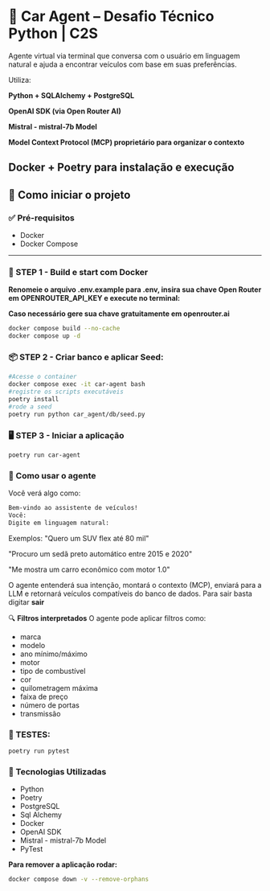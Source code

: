 # 🚗 Car Agent – Desafio Técnico Python | C2S
Agente virtual via terminal que conversa com o usuário em linguagem natural e ajuda a encontrar veículos com base em suas preferências.

Utiliza:

**Python + SQLAlchemy + PostgreSQL**

**OpenAI SDK (via Open Router AI)**

**Mistral - mistral-7b Model**

**Model Context Protocol (MCP) proprietário para organizar o contexto**

**Docker + Poetry para instalação e execução**
---

## 🚀 Como iniciar o projeto

### ✅ Pré-requisitos
- Docker
- Docker Compose

---

### 🧱 STEP 1 - Build e start com Docker

**Renomeie o arquivo .env.example para .env, insira sua chave Open Router em OPENROUTER_API_KEY e execute no terminal:**

**Caso necessário gere sua chave gratuitamente em openrouter.ai**

```bash
docker compose build --no-cache
docker compose up -d
```


### 📦 STEP 2 - Criar banco e aplicar Seed:

```bash
#Acesse o container
docker compose exec -it car-agent bash
#registre os scripts executáveis
poetry install
#rode a seed
poetry run python car_agent/db/seed.py
```

### 🖥️ STEP 3 - Iniciar a aplicação

```bash
poetry run car-agent
```

### 🤖 Como usar o agente

Você verá algo como:

```bash
Bem-vindo ao assistente de veículos!
Você:
Digite em linguagem natural:
```

Exemplos:
"Quero um SUV flex até 80 mil"

"Procuro um sedã preto automático entre 2015 e 2020"

"Me mostra um carro econômico com motor 1.0"

O agente entenderá sua intenção, montará o contexto (MCP), enviará para a LLM e retornará veículos compatíveis do banco de dados.
Para sair basta digitar **sair**

🔍 **Filtros interpretados**
O agente pode aplicar filtros como:

- marca
- modelo
- ano mínimo/máximo
- motor
- tipo de combustível
- cor
- quilometragem máxima
- faixa de preço
- número de portas
- transmissão

### 🧪 TESTES:

```bash
poetry run pytest
```


### 📘 Tecnologias Utilizadas
- Python
- Poetry
- PostgreSQL
- Sql Alchemy
- Docker
- OpenAI SDK
- Mistral - mistral-7b Model
- PyTest

**Para remover a aplicação rodar:**
```bash
docker compose down -v --remove-orphans
```